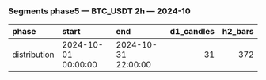 ### Segments phase5 — BTC_USDT 2h — 2024-10

| phase        | start               | end                 |   d1_candles |   h2_bars |
|:-------------|:--------------------|:--------------------|-------------:|----------:|
| distribution | 2024-10-01 00:00:00 | 2024-10-31 22:00:00 |           31 |       372 |
